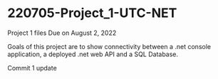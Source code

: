 # 220705-Project_1-UTC-NET
Project 1 files Due on August 2, 2022

Goals of this project are to show connectivity between a .net console application, a deployed .net web API and a SQL Database. 

Commit 1 update

